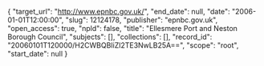 {
  "target_url": "http://www.epnbc.gov.uk/", 
  "end_date": null, 
  "date": "2006-01-01T12:00:00", 
  "slug": 12124178, 
  "publisher": "epnbc.gov.uk", 
  "open_access": true, 
  "npld": false, 
  "title": "Ellesmere Port and Neston Borough Council", 
  "subjects": [], 
  "collections": [], 
  "record_id": "20060101T120000/H2CWBQBIiZl2TE3NwLB25A==", 
  "scope": "root", 
  "start_date": null
}

